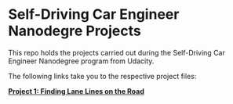 # Self-Driving Car Engineer Nanodegre Projects

This repo holds the projects carried out during the Self-Driving Car Engineer Nanodegree program from Udacity. 

The following links take you to the respective project files:

[**Project 1: Finding Lane Lines on the Road**](./lane-lines-p1/)
